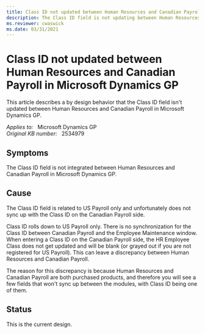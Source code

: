 ```yaml
---
title: Class ID not updated between Human Resources and Canadian Payroll
description: The Class ID field is not updating between Human Resources and Canadian Payroll.
ms.reviewer: cwaswick
ms.date: 03/31/2021
---
```

# Class ID not updated between Human Resources and Canadian Payroll in Microsoft Dynamics GP

This article describes a by design behavior that the Class ID field isn't updated between Human Resources and Canadian Payroll in Microsoft Dynamics GP.

_Applies to:_ &nbsp; Microsoft Dynamics GP  
_Original KB number:_ &nbsp; 2534979

## Symptoms

The Class ID field is not integrated between Human Resources and Canadian Payroll in Microsoft Dynamics GP.

## Cause

The Class ID field is related to US Payroll only and unfortunately does not sync up with the Class ID on the Canadian Payroll side.

Class ID rolls down to US Payroll only. There is no synchronization for the Class ID between Canadian Payroll and the Employee Maintenance window. When entering a Class ID on the Canadian Payroll side, the HR Employee Class does not get updated and will be blank (or grayed out if you are not registered for US Payroll). This can leave a discrepancy between Human Resources and Canadian Payroll.

The reason for this discrepancy is because Human Resources and Canadian Payroll are both purchased products, and therefore you will see a few fields that won't sync up between the modules, with Class ID being one of them.

## Status

This is the current design.
